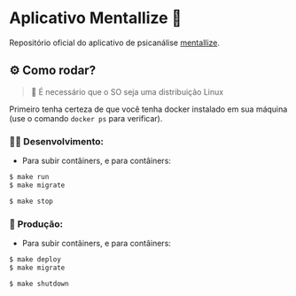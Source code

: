 # Aplicativo Mentallize 🧠

Repositório oficial do aplicativo de psicanálise [mentallize](https://app.mentallize.com).

## ⚙️ Como rodar?

> 📌 É necessário que o SO seja uma distribuição Linux

Primeiro tenha certeza de que você tenha docker instalado em sua máquina (use o comando `docker ps` para verificar).

### 👨‍💻 **Desenvolvimento**:

- Para subir contâiners, e para contâiners:

```sh
$ make run
$ make migrate

$ make stop
```

### 🚀 **Produção**:

- Para subir contâiners, e para contâiners:

```sh
$ make deploy
$ make migrate

$ make shutdown
```
